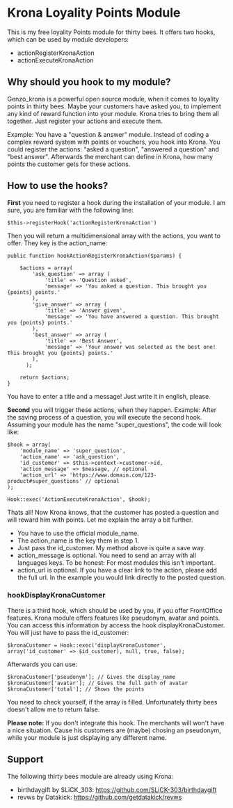 # Krona Loyality Points Module
This is my free loyality Points module for thirty bees. It offers two hooks, which can be used by module developers:

 - actionRegisterKronaAction
 - actionExecuteKronaAction

## Why should you hook to my module?
Genzo_krona is a powerful open source module, when it comes to loyality points in thirty bees. Maybe your customers have asked you, to implement any kind of reward function into your module. Krona tries to bring them all together. Just register your actions and execute them.

Example: You have a "question & answer" module. Instead of coding a complex reward system with points or vouchers, you hook into Krona. You could register the actions: "asked a question", "answered a question" and "best answer". Afterwards the merchant can define in Krona, how many points the customer gets for these actions.

## How to use the hooks?
**First** you need to register a hook during the installation of your module. I am sure, you are familiar with the following line:

    $this->registerHook('actionRegisterKronaAction')
Then you will return a multidimensional array with the actions, you want to offer. They key is the action_name:

    public function hookActionRegisterKronaAction($params) {  
  
	    $actions = array(  
	        'ask_question' => array (
	            'title' => 'Question asked',
	            'message' => 'You asked a question. This brought you {points} points.'
	        ),
	        'give_answer' => array (
	            'title' => 'Answer given',
	            'message' => 'You have answered a question. This brought you {points} points.'
	        ),    
	        'best_answer' => array (
	            'title' => 'Best Answer',
	            'message' => 'Your answer was selected as the best one! This brought you {points} points.'
	        ),
		  );
	 
	    return $actions;  
	}
	
You have to enter a title and a message! Just write it in english, please.

**Second**  you will trigger these actions, when they happen. Example: After the saving process of a question, you will execute the second hook. Assuming your module has the name "super_questions", the code will look like:

    $hook = array(  
	    'module_name' => 'super_question',  
	    'action_name' => 'ask_question',  
	    'id_customer' => $this->context->customer->id,  
	    'action_message' => $message, // optional
	    'action_url' => 'https://www.domain.com/123-product#super_questions' // optional  
	);  
  
	Hook::exec('ActionExecuteKronaAction', $hook);

Thats all! Now Krona knows, that the customer has posted a question and will reward him with points. Let me explain the array a bit further. 

 - You have to use the official module_name.
 - The action_name is the key them in step 1. 
 - Just pass the id_customer. My method above is quite a save way.
 - action_message is optional. You need to send an array with all languages keys. To be honest: For most modules this isn't important.
 - action_url is optional. If you have a clear link to the action, please add the full url. In the example you would link directly to the posted question.

### hookDisplayKronaCustomer
There is a third hook, which should be used by you, if you offer FrontOffice features. Krona module offers features like pseudonym, avatar and points. You can access this information by access the hook displayKronaCustomer. You will just have to pass the id_customer:

    $kronaCustomer = Hook::exec('displayKronaCustomer', array('id_customer' => $id_customer), null, true, false);

Afterwards you can use:
    
    $kronaCustomer['pseudonym']; // Gives the display_name
    $kronaCustomer['avatar']; // Gives the full path of avatar
    $kronaCustomer['total']; // Shows the points
    
You need to check yourself, if the array is filled. Unfortunately thirty bees doesn't allow me to return false.

**Please note:** If you don't integrate this hook. The merchants will won't have a nice situation. Cause his customers are (maybe) chosing an pseudonym, while your module is just displaying any different name.

## Support
The following thirty bees module are already using Krona:

- birthdaygift by SLiCK_303: https://github.com/SLiCK-303/birthdaygift
- revws by Datakick: https://github.com/getdatakick/revws

